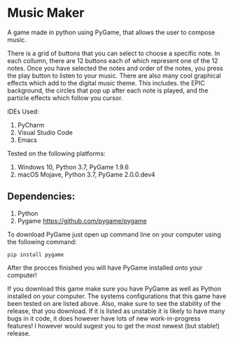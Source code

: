 # Music Maker
 A game made in python using PyGame, that allows the user to compose music. 
 
 There is a grid of buttons that you can select to choose a specific note. In each collumn, there are 12 buttons each of which represent one of the 12 notes. Once you have selected the notes and order of the notes, you press the play button to listen to your music. There are also many cool graphical effects which add to the digital music theme. This includes. the EPIC background, the circles that pop up after each note is played, and the particle effects which follow you cursor.

IDEs Used:
1. PyCharm
2. Visual Studio Code
3. Emacs

Tested on the following platforms:
 1. Windows 10, Python 3.7, PyGame 1.9.6
 2. macOS Mojave, Python 3.7, PyGame 2.0.0.dev4
 
 ## Dependencies:
  1. Python
  2. Pygame https://github.com/pygame/pygame
  
 To download PyGame just open up command line on your computer using the following command:
 
 ```pip install pygame```
 
After the procces finished you will have PyGame installed onto your computer!

If you download this game make sure you have PyGame as well as Python installed on your computer. The systems configurations that this game have been tested on are listed above. Also, make sure to see the stability of the release, that you download. If it is listed as unstable it is likely to have many bugs in it code, it does however have lots of new work-in-progress features! I however would sugest you to get the most newest (but stable!) release.
